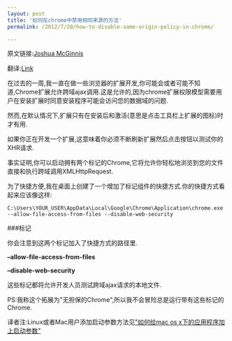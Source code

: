 ```yaml
---
layout: post
title: '如何在chrome中禁用相同来源的方法'
permalink: /2012/7/20/how-to-disable-same-origin-policy-in-chrome/

---
```


原文链接:[Joshua McGinnis](http://joshuamcginnis.com/2011/02/28/how-to-disable-same-origin-policy-in-chrome/)

翻译:[Link](http://tachikoma.me/about)

在过去的一周,我一直在做一些浏览器的扩展开发,你可能会或者可能不知道,Chrome扩展允许跨域ajax调用.这是允许的,因为chrome扩展权限模型需要用户在安装扩展时同意安装程序可能会访问您的数据域的问题.

然而,在默认情况下,扩展只有在安装后和激活(意思是点击工具栏上扩展的图标)时才有用.

如果你正在开发一个扩展,这意味着你必须不断刷新扩展然后点击按钮以测试你的XHR请求.

事实证明,你可以启动拥有两个标记的Chrome,它将允许你轻松地浏览到您的文件直接和执行跨域调用XMLHttpRequest.

为了快捷方便,我在桌面上创建了一个增加了标记组件的快捷方式.你的快捷方式看起来应该像这样:

	C:\Users\YOUR_USER\AppData\Local\Google\Chrome\Application\chrome.exe --allow-file-access-from-files --disable-web-security
	
###标记

你会注意到这两个标记加入了快捷方式的路径里.

**–allow-file-access-from-files**

**–disable-web-security**

这些标记都将允许开发人员测试跨域ajax请求的本地文件.

PS:我称这个拓展为"无担保的Chrome",所以我不会冒险总是运行带有这些标记的Chrome.

译者注:Linux或者Mac用户添加启动参数方法见["如何给mac os x下的应用程序加上启动参数"](http://www.xuanyu.net/2011/11/%E5%A6%82%E4%BD%95%E7%BB%99mac-os-x%E4%B8%8B%E7%9A%84%E5%BA%94%E7%94%A8%E7%A8%8B%E5%BA%8F%E5%8A%A0%E4%B8%8A%E5%90%AF%E5%8A%A8%E5%8F%82%E6%95%B0.html)